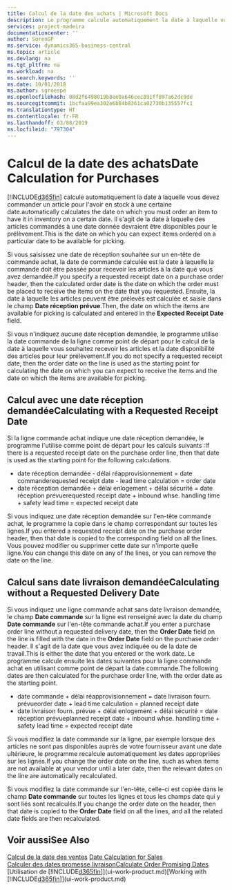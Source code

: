 ```yaml
---
title: Calcul de la date des achats | Microsoft Docs
description: Le programme calcule automatiquement la date à laquelle vous devez commander un article pour l'avoir en stock à une certaine date. Il s'agit de la date à laquelle des articles commandés à une date donnée devraient être disponibles pour le prélèvement.
services: project-madeira
documentationcenter: ''
author: SorenGP
ms.service: dynamics365-business-central
ms.topic: article
ms.devlang: na
ms.tgt_pltfrm: na
ms.workload: na
ms.search.keywords: ''
ms.date: 10/01/2018
ms.author: sgroespe
ms.openlocfilehash: 08d2f6498019b8ee0a646cec891ff897a62dc9de
ms.sourcegitcommit: 1bcfaa99ea302e6b84b8361ca02730b135557fc1
ms.translationtype: HT
ms.contentlocale: fr-FR
ms.lasthandoff: 03/08/2019
ms.locfileid: "797304"
---
```

# <a name="date-calculation-for-purchases"></a><span data-ttu-id="dc24c-104">Calcul de la date des achats</span><span class="sxs-lookup"><span data-stu-id="dc24c-104">Date Calculation for Purchases</span></span>
[!INCLUDE[d365fin](includes/d365fin_md.md)] <span data-ttu-id="dc24c-105">calcule automatiquement la date à laquelle vous devez commander un article pour l'avoir en stock à une certaine date.</span><span class="sxs-lookup"><span data-stu-id="dc24c-105">automatically calculates the date on which you must order an item to have it in inventory on a certain date.</span></span> <span data-ttu-id="dc24c-106">Il s'agit de la date à laquelle des articles commandés à une date donnée devraient être disponibles pour le prélèvement.</span><span class="sxs-lookup"><span data-stu-id="dc24c-106">This is the date on which you can expect items ordered on a particular date to be available for picking.</span></span>  

<span data-ttu-id="dc24c-107">Si vous saisissez une date de réception souhaitée sur un en-tête de commande achat, la date de commande calculée est la date à laquelle la commande doit être passée pour recevoir les articles à la date que vous avez demandée.</span><span class="sxs-lookup"><span data-stu-id="dc24c-107">If you specify a requested receipt date on a purchase order header, then the calculated order date is the date on which the order must be placed to receive the items on the date that you requested.</span></span> <span data-ttu-id="dc24c-108">Ensuite, la date à laquelle les articles peuvent être prélevés est calculée et saisie dans le champ **Date réception prévue**.</span><span class="sxs-lookup"><span data-stu-id="dc24c-108">Then, the date on which the items are available for picking is calculated and entered in the **Expected Receipt Date** field.</span></span>  

<span data-ttu-id="dc24c-109">Si vous n'indiquez aucune date réception demandée, le programme utilise la date commande de la ligne comme point de départ pour le calcul de la date à laquelle vous souhaitez recevoir les articles et la date disponibilité des articles pour leur prélèvement.</span><span class="sxs-lookup"><span data-stu-id="dc24c-109">If you do not specify a requested receipt date, then the order date on the line is used as the starting point for calculating the date on which you can expect to receive the items and the date on which the items are available for picking.</span></span>  

## <a name="calculating-with-a-requested-receipt-date"></a><span data-ttu-id="dc24c-110">Calcul avec une date réception demandée</span><span class="sxs-lookup"><span data-stu-id="dc24c-110">Calculating with a Requested Receipt Date</span></span>  
<span data-ttu-id="dc24c-111">Si la ligne commande achat indique une date réception demandée, le programme l'utilise comme point de départ pour les calculs suivants :</span><span class="sxs-lookup"><span data-stu-id="dc24c-111">If there is a requested receipt date on the purchase order line, then that date is used as the starting point for the following calculations.</span></span>  

- <span data-ttu-id="dc24c-112">date réception demandée - délai réapprovisionnement = date commande</span><span class="sxs-lookup"><span data-stu-id="dc24c-112">requested receipt date - lead time calculation = order date</span></span>  
- <span data-ttu-id="dc24c-113">date réception demandée + délai enlogement + délai sécurité = date réception prévue</span><span class="sxs-lookup"><span data-stu-id="dc24c-113">requested receipt date + inbound whse. handling time + safety lead time = expected receipt date</span></span>  

<span data-ttu-id="dc24c-114">Si vous indiquez une date réception demandée sur l'en-tête commande achat, le programme la copie dans le champ correspondant sur toutes les lignes.</span><span class="sxs-lookup"><span data-stu-id="dc24c-114">If you entered a requested receipt date on the purchase order header, then that date is copied to the corresponding field on all the lines.</span></span> <span data-ttu-id="dc24c-115">Vous pouvez modifier ou supprimer cette date sur n'importe quelle ligne.</span><span class="sxs-lookup"><span data-stu-id="dc24c-115">You can change this date on any of the lines, or you can remove the date on the line.</span></span>  

## <a name="calculating-without-a-requested-delivery-date"></a><span data-ttu-id="dc24c-116">Calcul sans date livraison demandée</span><span class="sxs-lookup"><span data-stu-id="dc24c-116">Calculating without a Requested Delivery Date</span></span>  
<span data-ttu-id="dc24c-117">Si vous indiquez une ligne commande achat sans date livraison demandée, le champ **Date commande** sur la ligne est renseigné avec la date du champ **Date commande** sur l'en\-tête commande achat.</span><span class="sxs-lookup"><span data-stu-id="dc24c-117">If you enter a purchase order line without a requested delivery date, then the **Order Date** field on the line is filled with the date in the **Order Date** field on the purchase order header.</span></span> <span data-ttu-id="dc24c-118">Il s'agit de la date que vous avez indiquée ou de la date de travail.</span><span class="sxs-lookup"><span data-stu-id="dc24c-118">This is either the date that you entered or the work date.</span></span> <span data-ttu-id="dc24c-119">Le programme calcule ensuite les dates suivantes pour la ligne commande achat en utilisant comme point de départ la date commande.</span><span class="sxs-lookup"><span data-stu-id="dc24c-119">The following dates are then calculated for the purchase order line, with the order date as the starting point.</span></span>  

- <span data-ttu-id="dc24c-120">date commande + délai réapprovisionnement = date livraison fourn. prévue</span><span class="sxs-lookup"><span data-stu-id="dc24c-120">order date + lead time calculation = planned receipt date</span></span>  
- <span data-ttu-id="dc24c-121">date livraison fourn. prévue + délai enlogement + délai sécurité = date réception prévue</span><span class="sxs-lookup"><span data-stu-id="dc24c-121">planned receipt date + inbound whse. handling time + safety lead time = expected receipt date</span></span>  

<span data-ttu-id="dc24c-122">Si vous modifiez la date commande sur la ligne, par exemple lorsque des articles ne sont pas disponibles auprès de votre fournisseur avant une date ultérieure, le programme recalcule automatiquement les dates appropriées sur les lignes.</span><span class="sxs-lookup"><span data-stu-id="dc24c-122">If you change the order date on the line, such as when items are not available at your vendor until a later date, then the relevant dates on the line are automatically recalculated.</span></span>  

<span data-ttu-id="dc24c-123">Si vous modifiez la date commande sur l'en\-tête, celle\-ci est copiée dans le champ **Date commande** sur toutes les lignes et tous les champs date qui y sont liés sont recalculés.</span><span class="sxs-lookup"><span data-stu-id="dc24c-123">If you change the order date on the header, then that date is copied to the **Order Date** field on all the lines, and all the related date fields are then recalculated.</span></span>  

## <a name="see-also"></a><span data-ttu-id="dc24c-124">Voir aussi</span><span class="sxs-lookup"><span data-stu-id="dc24c-124">See Also</span></span>  
 <span data-ttu-id="dc24c-125">[Calcul de la date des ventes](sales-date-calculation-for-sales.md) </span><span class="sxs-lookup"><span data-stu-id="dc24c-125">[Date Calculation for Sales](sales-date-calculation-for-sales.md) </span></span>  
 [<span data-ttu-id="dc24c-126">Calculer des dates promesse livraison</span><span class="sxs-lookup"><span data-stu-id="dc24c-126">Calculate Order Promising Dates</span></span>](sales-how-to-calculate-order-promising-dates.md)  
 <span data-ttu-id="dc24c-127">[Utilisation de [!INCLUDE[d365fin](includes/d365fin_md.md)]](ui-work-product.md)</span><span class="sxs-lookup"><span data-stu-id="dc24c-127">[Working with [!INCLUDE[d365fin](includes/d365fin_md.md)]](ui-work-product.md)</span></span>
